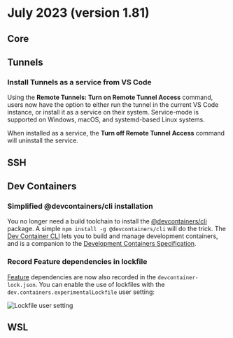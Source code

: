 # July 2023 (version 1.81)

## Core

## Tunnels

### Install Tunnels as a service from VS Code

Using the **Remote Tunnels: Turn on Remote Tunnel Access** command, users now have the option to either run the tunnel in the current VS Code instance, or install it as a service on their system. Service-mode is supported on Windows, macOS, and systemd-based Linux systems.

When installed as a service, the **Turn off Remote Tunnel Access** command will uninstall the service.

## SSH

## Dev Containers

### Simplified @devcontainers/cli installation

You no longer need a build toolchain to install the [@devcontainers/cli](https://github.com/devcontainers/cli) package. A simple `npm install -g @devcontainers/cli` will do the trick. The [Dev Container CLI](https://code.visualstudio.com/docs/devcontainers/devcontainer-cli) lets you to build and manage development containers, and is a companion to the [Development Containers Specification](https://containers.dev).

### Record Feature dependencies in lockfile

[Feature](https://code.visualstudio.com/docs/devcontainers/containers#_dev-container-features) dependencies are now also recorded in the `devcontainer-lock.json`. You can enable the use of lockfiles with the `dev.containers.experimentalLockfile` user setting:

![Lockfile user setting](images/v1_81/lockfile-setting.png)

## WSL
